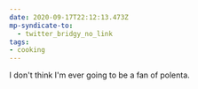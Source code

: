 ```yaml
---
date: 2020-09-17T22:12:13.473Z
mp-syndicate-to:
  - twitter_bridgy_no_link
tags:
- cooking
---
```


I don't think I'm ever going to be a fan of polenta.
